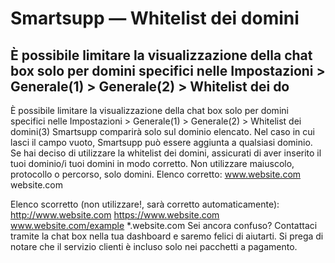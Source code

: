# Smartsupp — Whitelist dei domini
## È possibile limitare la visualizzazione della chat box solo per domini specifici nelle Impostazioni > Generale(1) > Generale(2) > Whitelist dei do
È possibile limitare la visualizzazione della chat box solo per domini specifici nelle Impostazioni > Generale(1) > Generale(2) > Whitelist dei domini(3) 
Smartsupp comparirà solo sul dominio elencato. Nel caso in cui lasci il campo vuoto, Smartsupp può essere aggiunta a qualsiasi dominio.
Se hai deciso di utilizzare la whitelist dei domini, assicurati di aver inserito il tuoi dominio/i tuoi domini in modo corretto. Non utilizzare maiuscolo, protocollo o percorso, solo domini.
Elenco corretto:
www.website.com
website.com

Elenco scorretto (non utilizzare!, sarà corretto automaticamente):
http://www.website.com
https://www.website.com
www.website.com/example
*.website.com
Sei ancora confuso? Contattaci tramite la chat box nella tua dashboard e saremo felici di aiutarti. Si prega di notare che il servizio clienti è incluso solo nei pacchetti a pagamento.

